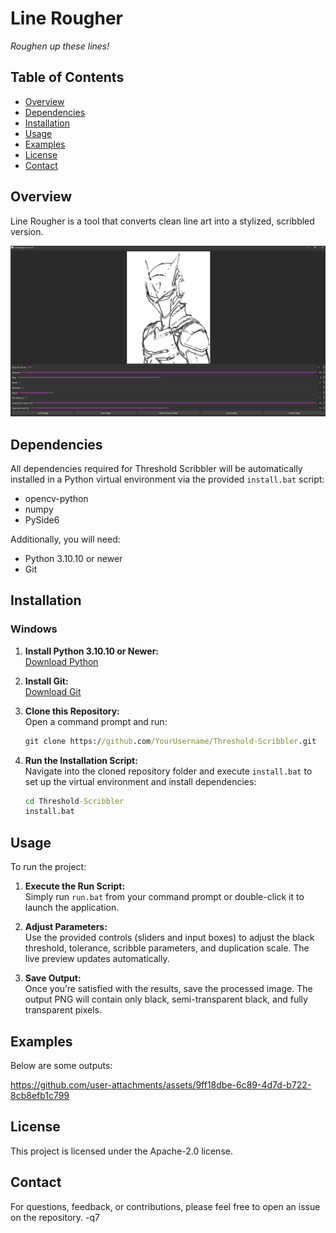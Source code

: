 # Line Rougher

_Roughen up these lines!_

## Table of Contents

- [Overview](#overview)
- [Dependencies](#dependencies)
- [Installation](#installation)
- [Usage](#usage)
- [Examples](#examples)
- [License](#license)
- [Contact](#contact)

## Overview

Line Rougher is a tool that converts clean line art into a stylized, scribbled version.

![Interface Screenshot](screenshot/LR_Screenshot.png)

## Dependencies

All dependencies required for Threshold Scribbler will be automatically installed in a Python virtual environment via the provided `install.bat` script:

- opencv-python
- numpy
- PySide6

Additionally, you will need:
- Python 3.10.10 or newer
- Git

## Installation

### Windows

1. **Install Python 3.10.10 or Newer:**  
   [Download Python](https://www.python.org/downloads/release/python-31010/)

2. **Install Git:**  
   [Download Git](https://git-scm.com/downloads)

3. **Clone this Repository:**  
   Open a command prompt and run:
   ```bat
   git clone https://github.com/YourUsername/Threshold-Scribbler.git
   ```

4. **Run the Installation Script:**  
   Navigate into the cloned repository folder and execute `install.bat` to set up the virtual environment and install dependencies:
   ```bat
   cd Threshold-Scribbler
   install.bat
   ```

## Usage

To run the project:

1. **Execute the Run Script:**  
   Simply run `run.bat` from your command prompt or double-click it to launch the application.
   
2. **Adjust Parameters:**  
   Use the provided controls (sliders and input boxes) to adjust the black threshold, tolerance, scribble parameters, and duplication scale. The live preview updates automatically.

3. **Save Output:**  
   Once you’re satisfied with the results, save the processed image. The output PNG will contain only black, semi-transparent black, and fully transparent pixels.

## Examples

Below are some outputs:

https://github.com/user-attachments/assets/9ff18dbe-6c89-4d7d-b722-8cb8efb1c799

## License

This project is licensed under the Apache-2.0 license.

## Contact

For questions, feedback, or contributions, please feel free to open an issue on the repository. -q7
